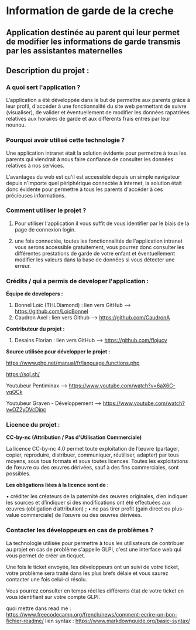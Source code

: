 # Information de garde de la creche 

## Application destinée au parent qui leur permet de modifier les informations de garde transmis par les assistantes maternelles 

## Description du projet : 

### A quoi sert l'application ? 

L'application a été développée dans le but de permettre aux parents grâce à leur profil, 
d'accéder à une fonctionnalité du site web permettant de suivre 
(visualiser), de valider et éventuellement de modifier les données rapatriées 
relatives aux horaires de garde et aux différents frais entrés par leur nounou.


### Pourquoi avoir utilisé cette technologie ? 

Une application intranet était la solution évidente pour permettre à 
tous les parents qui viendrait à nous faire confiance de consulter 
les données relatives à nos services.


L'avantages du web est qu'il est accessible depuis un simple navigateur 
depuis n'importe quel périphérique connectée à internet, la solution était
donc évidente pour permettre à tous les parents d'accéder à ces précieuses
informations.


### Comment utiliser le projet ?

1. Pour utiliser l'application il vous suffit de vous identifier par le 
biais de la page de connexion login.


2.   une fois connectée, toutes les fonctionnalités de l'application intranet vous serons accessible gratuitement, vous
     pourrez donc consulter les différentes prestations de garde de votre
     enfant et éventuellement modifier les valeurs dans la base de données 
     si vous détecter une erreur.


### Crédits / qui a permis de developer l'application :

**Équipe de developers :** 
1. Bonnel Loïc (THLDiamond) : lien vers GitHub --> https://github.com/LoicBonnel
2. Caudron Axel : lien vers Github --> https://github.com/CaudronA

**Contributeur du projet :**
1. Desains Florian : lien vers GitHub --> https://github.com/flojucv

**Source utilisée pour développer le projet :**

https://www.php.net/manual/fr/language.functions.php

https://sql.sh/

Youtubeur Pentiminax --> https://www.youtube.com/watch?v=6aX6C-yqQCk

Youtubeur Graven - Développement --> https://www.youtube.com/watch?v=OZ2yDVcDjpc

### Licence du projet :

**CC-by-nc (Attribution / Pas d’Utilisation Commerciale)**


La licence CC-by-nc 4.0 permet toute exploitation de l’œuvre (partager, copier, reproduire, distribuer, communiquer, réutiliser, adapter) par tous moyens, sous tous formats et sous toutes licences. Toutes les exploitations de l’œuvre ou des œuvres dérivées, sauf à des fins commerciales, sont possibles.

**Les obligations liées à la licence sont de :**

• créditer les créateurs de la paternité des œuvres originales, d’en indiquer les sources et d’indiquer si des modifications ont été effectuées aux œuvres (obligation d’attribution) ;
• ne pas tirer profit (gain direct ou plus-value commerciale) de l’œuvre ou des œuvres dérivées.

### Contacter les développeurs en cas de problèmes ?

La technologie utilisée pour permettre à tous les utilisateurs de contribuer au projet en cas 
de problème s'appelle GLPI, c'est une interface web qui vous permet de créer un ticquet.

Une fois le ticket envoyée, les développeurs ont un suivi de votre ticket, votre problème
sera traité dans les plus brefs délaie et vous saurez contacter une fois celui-ci résolu.

Vous pourrez consulter en temps réel les différents état de votre ticket en vous identifiant 
sur votre compte GLPI.



quoi mettre dans read me : https://www.freecodecamp.org/french/news/comment-ecrire-un-bon-fichier-readme/
lien syntax :  https://www.markdownguide.org/basic-syntax/



